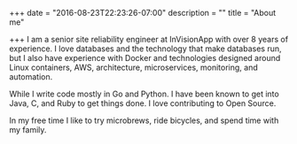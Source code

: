 +++
date = "2016-08-23T22:23:26-07:00"
description = ""
title = "About me"

+++
I am a senior site reliability engineer at InVisionApp with over 8 years of
experience. I love databases and the technology that make databases run, but I
also have experience with Docker and technologies designed around Linux
containers, AWS, architecture, microservices, monitoring, and automation.

While I write code mostly in Go and Python. I have been known to get into
Java, C, and Ruby to get things done. I love contributing to Open Source.

In my free time I like to try microbrews, ride bicycles, and spend time with my
family.
